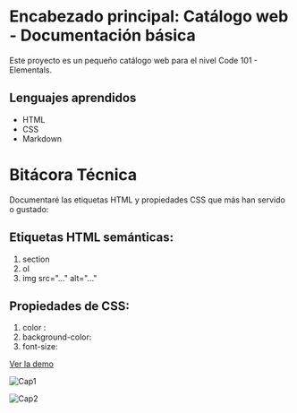 # Encabezado principal: Catálogo web - Documentación básica
Este proyecto es un pequeño catálogo web para el nivel Code 101 - Elementals.


## Lenguajes aprendidos
- HTML
- CSS
- Markdown

# Bitácora Técnica
Documentaré las etiquetas HTML y propiedades CSS que más han servido o gustado:

## Etiquetas HTML semánticas:
1. section
2. ol
3. img src="..." alt="..."

## Propiedades de CSS:
1. color :
2. background-color:
3. font-size:

[Ver la demo](demo/)

![Cap1](laurasalas-dev/catalogo_web/cap1.PNG)


![Cap2](laurasalas-dev/catalogo_web/cap2.PNG)